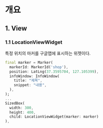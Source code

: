 # 개요
## 1. View
### 1.1 LocationViewWidget
특정 위치의 마커를 구글맵에 표시하는 위젯이다.

```dart
final marker = Marker(
  markerId: MarkerId('shop'),
  position: LatLng(37.3595704, 127.105399),
  infoWindow: InfoWindow(
    title: "제목",
    snippet: "내용",
  ),
);
...
SizedBox(
  width: 300,
  height: 400,
  child: LocationViewWidget(marker: marker)
),
```